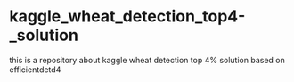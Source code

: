 # kaggle_wheat_detection_top4-_solution
this is a repository about kaggle wheat detection top 4% solution based on efficientdetd4
